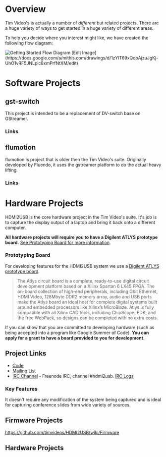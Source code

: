 # Overview

Tim Video's is actually a number of *different* but related projects. There are a huge variety of ways to get started in a huge variety of different areas.

To help you decide where you interest might like, we have created the following flow diagram:

<map id="flow-diagram-map" name="flow-diagram-map">
 <area shape="rect" coords="47,458,197,549"  href="https://github.com/timvideos/getting-started/issues?labels=Extension+Boards"
  title="HDMI2USB Extension Board Tasks" />
 <area shape="rect" coords="209,463,360,552" href="https://github.com/timvideos/getting-started/issues?labels=Firmware"
  title="HDMI2USB Firmware Tasks" />
 <area shape="rect" coords="451,466,602,550" href="https://github.com/timvideos/getting-started/issues?labels=gst-switch"
  title="gst-switch Tasks" />
 <area shape="rect" coords="449,557,600,642" href="https://github.com/timvideos/getting-started/issues?labels=gstreamer"
  title="gstreamer Tasks" />
 <area shape="rect" coords="615,462,763,550" href="https://github.com/timvideos/getting-started/issues?labels=flumotion"
  title="flumotion Tasks" />
 <area shape="rect" coords="773,462,923,551" href="https://github.com/timvideos/getting-started/issues?labels=timvideos"
  title="Tim Video's Website" />
 <area shape="rect" coords="586,65,723,215"  href="https://github.com/timvideos/getting-started/issues?labels=Software"
  title="Software Tasks" />
 <area shape="rect" coords="228,65,374,210"  href="https://github.com/timvideos/getting-started/issues?labels=Hardware"
  title="Hardware Tasks" />
 <area shape="rect" coords="209,301,355,444" href="https://github.com/timvideos/getting-started/issues?labels=Firmware"
  title="Firmware Tasks" />
 <area shape="rect" coords="453,296,598,448" href="https://github.com/timvideos/getting-started/issues?labels=C"
  title="C Tasks" />
 <area shape="rect" coords="615,298,760,449" href="https://github.com/timvideos/getting-started/issues?labels=Python"
  title="Python Tasks" />
 <area shape="rect" coords="774,298,927,448" href="https://github.com/timvideos/getting-started/issues?labels=Web"
  title="Web Tasks" />
</map>
<img src="https://docs.google.com/drawings/d/1zYlT69xQqbAjzuJgKj-UhO1vRF5JNLpic8xmPrfNtXM/pub?w=960&h=720" usemap="#flow-diagram-map" alt="Getting Started Flow Diagram" />
[Edit Image](https://docs.google.com/a/mithis.com/drawings/d/1zYlT69xQqbAjzuJgKj-UhO1vRF5JNLpic8xmPrfNtXM/edit)

# Software Projects

## gst-switch

This project is intended to be a replacement of DV-switch base on GStreamer.

### Links

## flumotion

flumotion is project that is older then the Tim Video's suite. Originally developed by Fluendo, it uses the gstreamer platform to do the actual heavy lifting.

### Links


# Hardware Projects

HDMI2USB is the core hardware project in the Tim Video's suite. It's job is to capture the display output of a laptop and bring it back onto a different computer.

**All hardware projects will require you to have a Digilent ATLYS prototype board.** [See Prototyping Board for more information](https://github.com/timvideos/getting-started/wiki/Ideas-Page#prototyping-board).


### Prototyping Board
For developing features for the HDMI2USB system we use a [Digilent ATLYS prototype board](http://digilentinc.com/Products/Detail.cfm?NavPath=2,400,836&Prod=ATLYS).

> The Atlys circuit board is a complete, ready-to-use digital circuit development platform
> based on a Xilinx Spartan 6 LX45 FPGA. The on-board collection of high-end peripherals,
> including Gbit Ethernet, HDMI Video, 128Mbyte DDR2 memory array, audio and USB ports make
> the Atlys board an ideal host for complete digital systems built around embedded
> processors like Xilinx’s MicroBlaze. Atlys is fully compatible with all Xilinx CAD tools,
> including ChipScope, EDK, and the free WebPack, so designs can be completed with no extra
> costs.

If you can show that you are committed to developing hardware (such as being accepted into a program like Google Summer of Code). **You can apply for a grant to have a board provided to you for development.**

## Project Links

 * [Code](http://github.com/timvideos/HDMI2USB.git)
 * [Mailing List](https://groups.google.com/group/hdmi2usb?hl=en-GB)
 * [IRC Channel](irc://irc.freenode.org/#hdmi2usb) - Freenode IRC, channel #hdmi2usb. [IRC Logs]()


### Key Features
It doesn't require any modification of the system being captured and is ideal for capturing conference slides from wide variety of sources.

## Firmware Projects

https://github.com/timvideos/HDMI2USB/wiki/Firmware

## Hardware Projects

